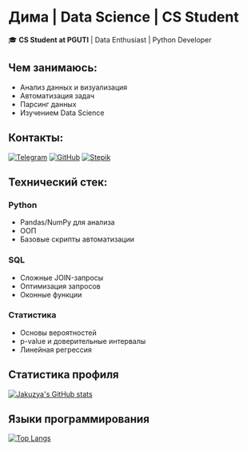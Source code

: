 # Дима | Data Science | CS Student 

🎓 **CS Student at PGUTI** | Data Enthusiast | Python Developer

##  Чем занимаюсь:
-  Анализ данных и визуализация
-  Автоматизация задач
-  Парсинг данных
-  Изучением Data Science

##  Контакты:
[![Telegram](https://img.shields.io/badge/-@jakuzya-0088cc?style=for-the-badge&logo=Telegram)](https://t.me/jakuzya)
[![GitHub](https://img.shields.io/badge/-GitHub-181717?style=for-the-badge&logo=github)](https://github.com/0xJakuzya)
[![Stepik](https://img.shields.io/badge/-Stepik-00A5FF?style=for-the-badge&logo=appveyor)](https://stepik.org/users/595658756/profile)
##  Технический стек:

### **Python** 
- Pandas/NumPy для анализа
- ООП
- Базовые скрипты автоматизации

### **SQL** 
- Сложные JOIN-запросы
- Оптимизация запросов
- Оконные функции

### **Статистика** 
- Основы вероятностей
- p-value и доверительные интервалы
- Линейная регрессия

## Статистика профиля
[![Jakuzya's GitHub stats](https://github-readme-stats.vercel.app/api?username=0xJakuzya&show_icons=true&theme=radical&hide_border=true&count_private=true)](https://github.com/0xJakuzya)

## Языки программирования
[![Top Langs](https://github-readme-stats.vercel.app/api/top-langs/?username=0xJakuzya&layout=compact&theme=dark&hide_border=true&exclude_repo=repo1,repo2)](https://github.com/0xJakuzya)

